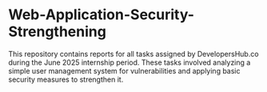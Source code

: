 # Web-Application-Security-Strengthening
This repository contains reports for all tasks assigned by DevelopersHub.co during the June 2025 internship period. These tasks involved analyzing a simple user management system for vulnerabilities and applying basic security measures to strengthen it.
